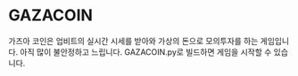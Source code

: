 # GAZACOIN
가즈아 코인은 업비트의 실시간 시세를 받아와 가상의 돈으로 모의투자를 하는 게임입니다.
아직 많이 불안정하고 느립니다.
GAZACOIN.py로 빌드하면 게임을 시작할 수 있습니다.

